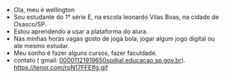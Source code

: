 - Ola, meu é wellington
- Sou estudante do 1° série E, na escola leonardo Vilas Boas, na cidade de Osasco/SP.
- Estou aprendendo a usar a plataforma do alura.
- Nas minhas horas vagas gosto de joga bola, jogar algum jogo digital ou ate mesmo estudar.
- Meu sonho é fazer alguns cursos, fazer faculdade.
- contato ( gmail: 00001121919650sp@al.educacao.sp.gov.br).
https://tenor.com/rpN17FFElfg.gif
